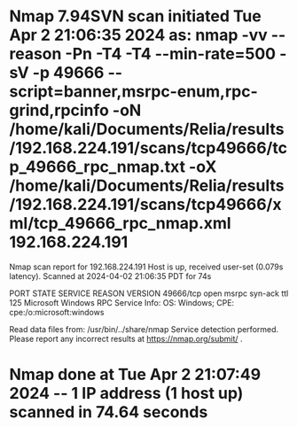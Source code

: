 # Nmap 7.94SVN scan initiated Tue Apr  2 21:06:35 2024 as: nmap -vv --reason -Pn -T4 -T4 --min-rate=500 -sV -p 49666 --script=banner,msrpc-enum,rpc-grind,rpcinfo -oN /home/kali/Documents/Relia/results/192.168.224.191/scans/tcp49666/tcp_49666_rpc_nmap.txt -oX /home/kali/Documents/Relia/results/192.168.224.191/scans/tcp49666/xml/tcp_49666_rpc_nmap.xml 192.168.224.191
Nmap scan report for 192.168.224.191
Host is up, received user-set (0.079s latency).
Scanned at 2024-04-02 21:06:35 PDT for 74s

PORT      STATE SERVICE REASON          VERSION
49666/tcp open  msrpc   syn-ack ttl 125 Microsoft Windows RPC
Service Info: OS: Windows; CPE: cpe:/o:microsoft:windows

Read data files from: /usr/bin/../share/nmap
Service detection performed. Please report any incorrect results at https://nmap.org/submit/ .
# Nmap done at Tue Apr  2 21:07:49 2024 -- 1 IP address (1 host up) scanned in 74.64 seconds
